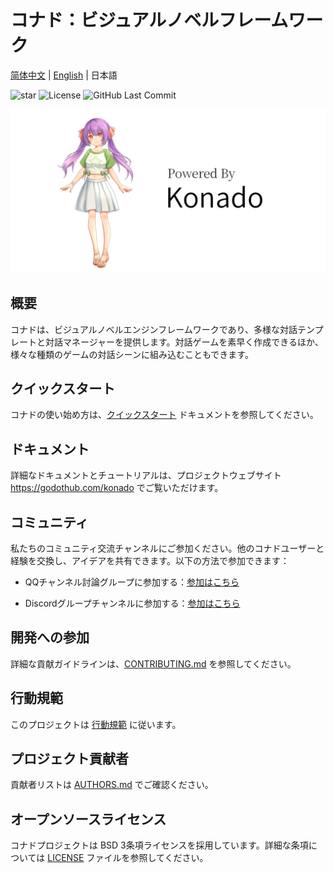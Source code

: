 # コナド：ビジュアルノベルフレームワーク

[简体中文](README.md) | [English](README.en.md) | 日本語

![star](https://gitcode.com/godothub/konado/star/badge.svg)
![License]( https://img.shields.io/badge/License-BSD_3--Clause-orange.svg)
![GitHub Last Commit](https://img.shields.io/github/last-commit/godothub/konado.svg)


<p align="center">
  <img src="./mascot/banner/1.0/KonadoBanner-1.0.png" alt="看板娘コナ" width=596px>
</p>


## 概要

コナドは、ビジュアルノベルエンジンフレームワークであり、多様な対話テンプレートと対話マネージャーを提供します。対話ゲームを素早く作成できるほか、様々な種類のゲームの対話シーンに組み込むこともできます。

## クイックスタート

コナドの使い始め方は、[クイックスタート](https://godothub.com/konado/tutorial/install.html) ドキュメントを参照してください。

## ドキュメント

詳細なドキュメントとチュートリアルは、プロジェクトウェブサイト https://godothub.com/konado でご覧いただけます。

## コミュニティ

私たちのコミュニティ交流チャンネルにご参加ください。他のコナドユーザーと経験を交換し、アイデアを共有できます。以下の方法で参加できます：

- QQチャンネル討論グループに参加する：[参加はこちら](https://pd.qq.com/g/GodotHub999/text/707799746)

- Discordグループチャンネルに参加する：[参加はこちら](https://discord.com/channels/1378639076747513938/1425084240550166592)

## 開発への参加

詳細な貢献ガイドラインは、[CONTRIBUTING.md](./CONTRIBUTING.md) を参照してください。

## 行動規範

このプロジェクトは [行動規範](./CODE_OF_CONDUCT.md) に従います。

## プロジェクト貢献者

貢献者リストは [AUTHORS.md](./AUTHORS) でご確認ください。

## オープンソースライセンス

コナドプロジェクトは BSD 3条項ライセンスを採用しています。詳細な条項については [LICENSE](./LICENSE) ファイルを参照してください。